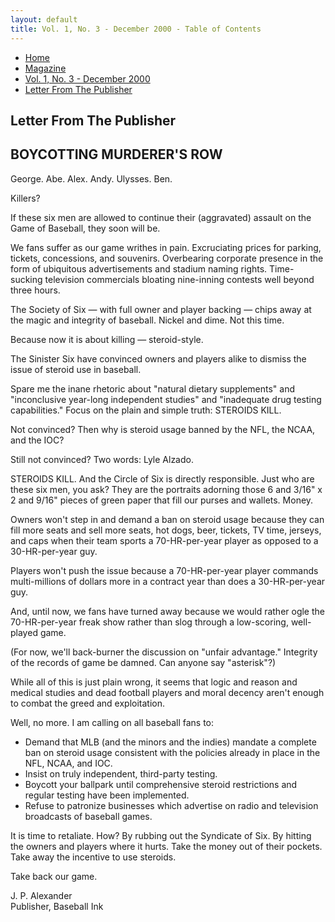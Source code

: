 ```yaml
---
layout: default
title: Vol. 1, No. 3 - December 2000 - Table of Contents
---
```

<nav class="breadcrumb" aria-label="breadcrumbs">
  <ul>
    <li><a href="{{ site.url }}{{ site.baseurl }}/index.html">Home</a></li>
    <li><a href="../magazine-home.html">Magazine</a></li>
    <li><a href="bi_vol_1_no_3_home.html">Vol. 1, No. 3 - December 2000</a></li>
    <li class="is-active"><a href="#" aria-current="page">Letter From The Publisher</a></li>
  </ul>
</nav>

<section class="storycontent">
  <h1>Letter From The Publisher</h1>

  <h2>BOYCOTTING MURDERER'S ROW</h2>

  <p>
    George.  Abe.  Alex.  Andy.  Ulysses.  Ben.
  </p>

  <p>
    Killers?
  </p>

  <p>
    If these six men are allowed to continue their (aggravated) assault on the Game of Baseball, they soon will be.
  </p>

  <p>
    We fans suffer as our game writhes in pain.  Excruciating prices for parking, tickets, concessions, and souvenirs.  Overbearing corporate presence in the form of ubiquitous advertisements and stadium naming rights.  Time-sucking television commercials bloating nine-inning contests well beyond three hours.
  </p>

  <p>
    The Society of Six &mdash; with full owner and player backing &mdash; chips away at the magic and integrity of baseball.  Nickel and dime.  Not this time.
  </p>

  <p>
    Because now it is about killing &mdash; steroid-style.
  </p>

  <p>
    The Sinister Six have convinced owners and players alike to dismiss the issue of steroid use in baseball.
  </p>

  <p>
    Spare me the inane rhetoric about "natural dietary supplements" and "inconclusive year-long independent studies" and "inadequate drug testing capabilities."  Focus on the plain and simple truth:  STEROIDS KILL.
  </p>

  <p>
    Not convinced?  Then why is steroid usage banned by the NFL, the NCAA, and the IOC?
  </p>

  <p>
    Still not convinced?  Two words:  Lyle Alzado.
  </p>

  <p>
    STEROIDS KILL.  And the Circle of Six is directly responsible.  Just who are these six men, you ask?  They are the portraits adorning those 6 and 3/16" x 2 and 9/16" pieces of green paper that fill our purses and wallets.  Money.
  </p>

  <p>
    Owners won't step in and demand a ban on steroid usage because they can fill more seats and sell more seats, hot dogs, beer, tickets, TV time, jerseys, and caps when their team sports a 70-HR-per-year player as opposed to a 30-HR-per-year guy.
  </p>

  <p>
    Players won't push the issue because a 70-HR-per-year player commands multi-millions of dollars more in a contract year than does a 30-HR-per-year guy. 
  </p>

  <p>
    And, until now, we fans have turned away because we would rather ogle the 70-HR-per-year freak show rather than slog through a low-scoring, well-played game.
  </p>

  <p>
    (For now, we'll back-burner the discussion on "unfair advantage."  Integrity of the records of game be damned.  Can anyone say "asterisk"?)
  </p>

  <p>
    While all of this is just plain wrong, it seems that logic and reason and medical studies and dead football players and moral decency aren't enough to combat the greed and exploitation.
  </p>

  <p>
    Well, no more.  I am calling on all baseball fans to:
  </p>

  <p>
    <ul>
      <li>Demand that MLB (and the minors and the indies) mandate a complete ban on steroid usage consistent with the policies already in place in the NFL, NCAA, and IOC.</li>
      <li>Insist on truly independent, third-party testing.</li>
      <li>Boycott your ballpark until comprehensive steroid restrictions and regular testing have been implemented.</li> 
      <li>Refuse to patronize businesses which advertise on radio and television broadcasts of baseball games.</li>
    </ul>
  </p>
  
  <p>
    It is time to retaliate.  How?  By rubbing out the Syndicate of Six.  By hitting the owners and players where it hurts.  Take the money out of their pockets.  Take away the incentive to use steroids.
  </p>

  <p>
    Take back our game.
  </p>

  <p>
    J. P. Alexander<br />
    Publisher, Baseball Ink
  </p>

</section>
